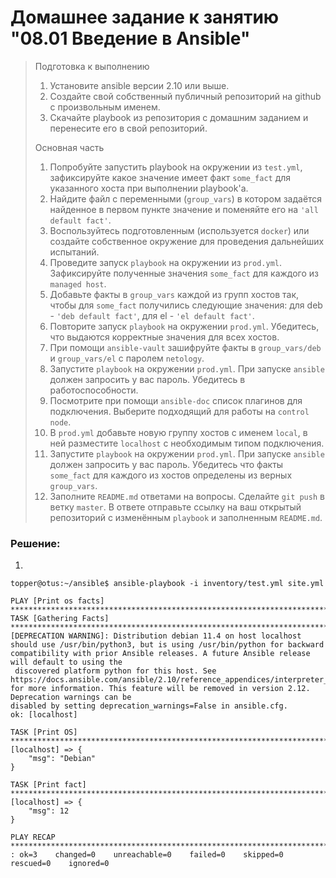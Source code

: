 # Домашнее задание к занятию "08.01 Введение в Ansible"

> Подготовка к выполнению
> 
> 1. Установите ansible версии 2.10 или выше.
> 2. Создайте свой собственный публичный репозиторий на github с произвольным именем.
> 3. Скачайте playbook из репозитория с домашним заданием и перенесите его в свой репозиторий.
> 
> Основная часть
> 
> 1. Попробуйте запустить playbook на окружении из `test.yml`, зафиксируйте какое значение имеет факт `some_fact` для указанного хоста при выполнении playbook'a.
> 2. Найдите файл с переменными (`group_vars`) в котором задаётся найденное в первом пункте значение и поменяйте его на `'all default fact'`.
> 3. Воспользуйтесь подготовленным (используется `docker`) или создайте собственное окружение для проведения дальнейших испытаний.
> 4. Проведите запуск `playbook` на окружении из `prod.yml`. Зафиксируйте полученные значения `some_fact` для каждого из `managed host`.
> 5. Добавьте факты в `group_vars` каждой из групп хостов так, чтобы для `some_fact` получились следующие значения: для deb - `'deb default fact'`, для el - `'el default fact'`.
> 6. Повторите запуск `playbook` на окружении `prod.yml`. Убедитесь, что выдаются корректные значения для всех хостов.
> 7. При помощи `ansible-vault` зашифруйте факты в `group_vars/deb` и `group_vars/el` с паролем `netology`.
> 8. Запустите `playbook` на окружении `prod.yml`. При запуске `ansible` должен запросить у вас пароль. Убедитесь в работоспособности.
> 9. Посмотрите при помощи `ansible-doc` список плагинов для подключения. Выберите подходящий для работы на `control node`.
> 10. В `prod.yml` добавьте новую группу хостов с именем `local`, в ней разместите `localhost` с необходимым типом подключения.
> 11. Запустите `playbook` на окружении `prod.yml`. При запуске `ansible` должен запросить у вас пароль. Убедитесь что факты `some_fact` для каждого из хостов определены из верных `group_vars`.
> 12. Заполните `README.md` ответами на вопросы. Сделайте `git push` в ветку `master`. В ответе отправьте ссылку на ваш открытый репозиторий с изменённым `playbook` и заполненным `README.md`.

### Решение:

1.
```
topper@otus:~/ansible$ ansible-playbook -i inventory/test.yml site.yml
```
```
PLAY [Print os facts] ***********************************************************************************************************************************************************************
TASK [Gathering Facts] ***********************************************************************************************************************************************************************[DEPRECATION WARNING]: Distribution debian 11.4 on host localhost should use /usr/bin/python3, but is using /usr/bin/python for backward compatibility with prior Ansible releases. A future Ansible release will default to using the
 discovered platform python for this host. See https://docs.ansible.com/ansible/2.10/reference_appendices/interpreter_discovery.html for more information. This feature will be removed in version 2.12. Deprecation warnings can be 
disabled by setting deprecation_warnings=False in ansible.cfg.
ok: [localhost]

TASK [Print OS] ***********************************************************************************************************************************************************************ok: [localhost] => {
    "msg": "Debian"
}

TASK [Print fact] ***********************************************************************************************************************************************************************ok: [localhost] => {
    "msg": 12
}

PLAY RECAP ***********************************************************************************************************************************************************************localhost                  : ok=3    changed=0    unreachable=0    failed=0    skipped=0    rescued=0    ignored=0
```
